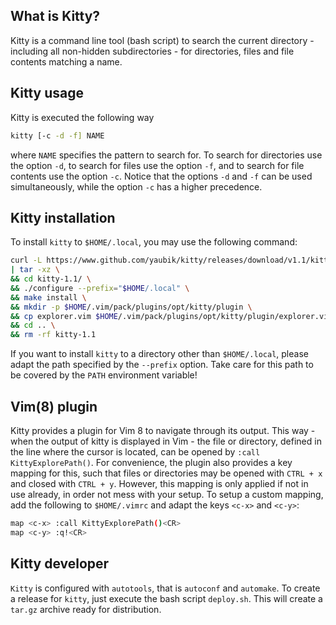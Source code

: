 ## What is Kitty?

Kitty is a command line tool (bash script) to search the current directory - including all non-hidden subdirectories - for directories, files and file contents matching a name.

## Kitty usage

Kitty is executed the following way
```bash
kitty [-c -d -f] NAME
```
where `NAME` specifies the pattern to search for.
To search for directories use the option `-d`, to search for files use the option `-f`, and to search for file contents use the option `-c`. Notice that the options `-d` and `-f` can be used simultaneously, while the option `-c` has a higher precedence.

## Kitty installation

To install `kitty` to `$HOME/.local`, you may use the following command:

```bash
curl -L https://www.github.com/yaubik/kitty/releases/download/v1.1/kitty-1.1.tar.gz \
| tar -xz \
&& cd kitty-1.1/ \
&& ./configure --prefix="$HOME/.local" \
&& make install \
&& mkdir -p $HOME/.vim/pack/plugins/opt/kitty/plugin \
&& cp explorer.vim $HOME/.vim/pack/plugins/opt/kitty/plugin/explorer.vim \
&& cd .. \
&& rm -rf kitty-1.1
```

If you want to install `kitty` to a directory other than `$HOME/.local`, please adapt the path specified by the `--prefix` option.
Take care for this path to be covered by the `PATH` environment variable!

## Vim(8) plugin

Kitty provides a plugin for Vim 8 to navigate through its output.
This way - when the output of kitty is displayed in Vim - the file or directory,
defined in the line where the cursor is located,
can be opened by `:call KittyExplorePath()`.
For convenience, the plugin also provides a key mapping for this,
such that files or directories may be opened with `CTRL + x` and closed with `CTRL + y`.
However, this mapping is only applied if not in use already, in order not mess with your setup.
To setup a custom mapping, add the following to `$HOME/.vimrc` and adapt the keys `<c-x>` and `<c-y>`:

```bash
map <c-x> :call KittyExplorePath()<CR>
map <c-y> :q!<CR>
```

## Kitty developer

`Kitty` is configured with `autotools`, that is `autoconf` and `automake`.
To create a release for `kitty`, just execute the bash script `deploy.sh`.
This will create a `tar.gz` archive ready for distribution.
